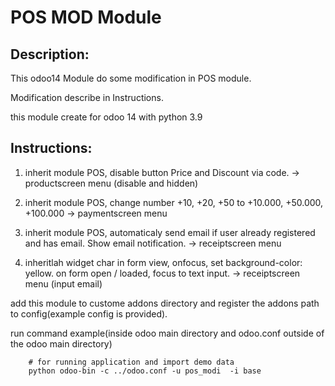 
# POS MOD Module


## Description:
This odoo14 Module do some modification in POS module.

Modification describe in Instructions.

this module create for odoo 14 with python 3.9

## Instructions:

1. inherit module POS, disable button Price and Discount via code.
-> productscreen menu (disable and hidden)

2. inherit module POS, change number +10, +20, +50 to +10.000, +50.000, +100.000
-> paymentscreen menu

3. inherit module POS, automaticaly send email if user already registered and has email. Show email notification.
-> receiptscreen menu

4. inheritlah widget char in form view, onfocus, set background-color: yellow. on form open / loaded, focus to text input.
-> receiptscreen menu (input email)

add this module to custome addons directory and register the addons path to config(example config is provided).

run command example(inside odoo main directory and odoo.conf outside of the odoo main directory)
``` 
    # for running application and import demo data
    python odoo-bin -c ../odoo.conf -u pos_modi  -i base

```

